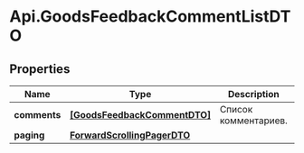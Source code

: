 # Api.GoodsFeedbackCommentListDTO

## Properties

Name | Type | Description | Notes
------------ | ------------- | ------------- | -------------
**comments** | [**[GoodsFeedbackCommentDTO]**](GoodsFeedbackCommentDTO.md) | Список комментариев. | 
**paging** | [**ForwardScrollingPagerDTO**](ForwardScrollingPagerDTO.md) |  | [optional] 


